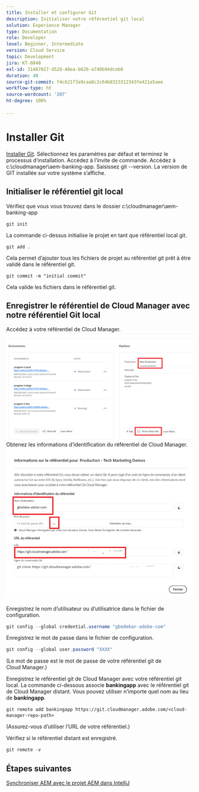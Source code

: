 ```yaml
---
title: Installer et configurer Git
description: Initialiser votre référentiel git local
solution: Experience Manager
type: Documentation
role: Developer
level: Beginner, Intermediate
version: Cloud Service
topic: Development
jira: KT-8848
exl-id: 31487027-d528-48ea-b626-a740b94dceb8
duration: 48
source-git-commit: f4c621f3a9caa8c2c64b8323312343fe421a5aee
workflow-type: ht
source-wordcount: '207'
ht-degree: 100%

---
```


# Installer Git


[Installer Git](https://git-scm.com/downloads). Sélectionnez les paramètres par défaut et terminez le processus d’installation.
Accédez à l’invite de commande.
Accédez à c:\cloudmanager\aem-banking-app.
Saisissez git --version. La version de GIT installée sur votre système s’affiche.

## Initialiser le référentiel git local

Vérifiez que vous vous trouvez dans le dossier c:\cloudmanager\aem-banking-app

```
git init
```

La commande ci-dessus initialise le projet en tant que référentiel local git.

```
git add .
```

Cela permet d’ajouter tous les fichiers de projet au référentiel git prêt à être validé dans le référentiel git.

```
git commit -m "initial commit"
```

Cela valide les fichiers dans le référentiel git.



## Enregistrer le référentiel de Cloud Manager avec notre référentiel Git local

Accédez à votre référentiel de Cloud Manager.
![Accès aux informations sur les reférentiels.](assets/cloud-manager-repo.png)
Obtenez les informations d’identification du référentiel de Cloud Manager.
![get-credentials](assets/cloud-manager-repo1.png)

Enregistrez le nom d’utilisateur ou d’utilisatrice dans le fichier de configuration.

```java
git config --global credential.username "gbedekar-adobe-com"
```

Enregistrez le mot de passe dans le fichier de configuration.

```java
git config --global user.password "XXXX"
```

(Le mot de passe est le mot de passe de votre référentiel git de Cloud Manager.)

Enregistrez le référentiel git de Cloud Manager avec votre référentiel git local. La commande ci-dessous associe **bankingapp** avec le référentiel git de Cloud Manager distant. Vous pouvez utiliser n’importe quel nom au lieu de **bankingapp**.


```shell
git remote add bankingapp https://git.cloudmanager.adobe.com/<cloud-manager-repo-path>
```

(Assurez-vous d’utiliser l’URL de votre référentiel.)

Vérifiez si le référentiel distant est enregistré.

```java
git remote -v
```

## Étapes suivantes

[Synchroniser AEM avec le projet AEM dans IntelliJ](./intellij-and-aem-sync.md)
